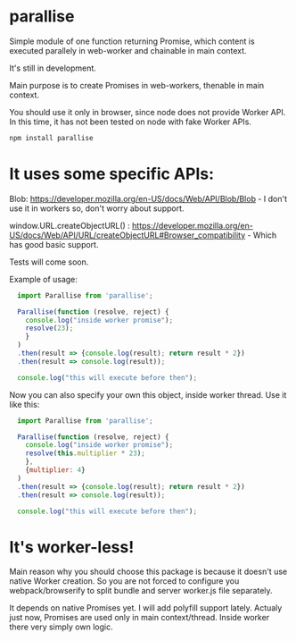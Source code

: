 # parallise
Simple module of one function returning Promise, which content is executed parallely in web-worker and chainable in main context.

It's still in development.

Main purpose is to create Promises in web-workers, thenable in main context.

You should use it only in browser, since node does not provide Worker API. In this time, it has not been tested on node with fake Worker APIs.

```bash
npm install parallise
```

# It uses some specific APIs:

Blob: https://developer.mozilla.org/en-US/docs/Web/API/Blob/Blob - I don't use it in workers so, don't worry about support.

window.URL.createObjectURL() : https://developer.mozilla.org/en-US/docs/Web/API/URL/createObjectURL#Browser_compatibility - Which has good basic support.

Tests will come soon.

Example of usage:
```javascript
  import Parallise from 'parallise';

  Parallise(function (resolve, reject) {
    console.log("inside worker promise");
    resolve(23);
    }
  )
  .then(result => {console.log(result); return result * 2})
  .then(result => console.log(result));

  console.log("this will execute before then");
```


Now you can also specify your own this object, inside worker thread. Use it like this:
```javascript
  import Parallise from 'parallise';

  Parallise(function (resolve, reject) {
    console.log("inside worker promise");
    resolve(this.multiplier * 23);
    },
    {multiplier: 4}
  )
  .then(result => {console.log(result); return result * 2})
  .then(result => console.log(result));

  console.log("this will execute before then");
```


# It's worker-less!

Main reason why you should choose this package is because it doesn't use native Worker creation.
So you are not forced to configure you webpack/browserify to split bundle and server worker.js file separately.

It depends on native Promises yet. I will add polyfill support lately.
Actualy just now, Promises are used only in main context/thread. Inside worker there very simply own logic.
